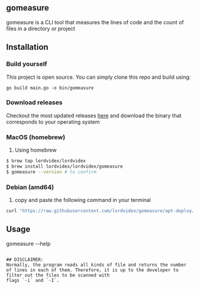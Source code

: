 ## gomeasure
gomeasure is a CLI tool that measures the lines of code and the count of files in a directory or project

<!--TODO : Create a table for all commands -->
## Installation
### Build yourself
This project is open source. You can simply clone this repo and build using:
```
go build main.go -o bin/gomeasure
```

### Download releases
Checkout the most updated releases [here](https://github.com/lordvidex/gomeasure/releases/) and download the binary that corresponds to your operating system

### MacOS (homebrew)
1. Using homebrew
```bash
$ brew tap lordvidex/lordvidex
$ brew install lordvidex/lordvidex/gomeasure
$ gomeasure --version # to confirm

```

### Debian (amd64) 
1. copy and paste the following command in your terminal
```bash
curl "https://raw.githubusercontent.com/lordvidex/gomeasure/apt-deploy/scripts/install.sh" | sh
```

## Usage
gomeasure --help
```

## DISCLAIMER:
Normally, the program reads all kinds of file and returns the number of lines in each of them. Therefore, it is up to the developer to filter out the files to be scanned with 
flags `-i` and `-I`.
